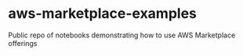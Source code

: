# aws-marketplace-examples
Public repo of notebooks demonstrating how to use AWS Marketplace offerings
